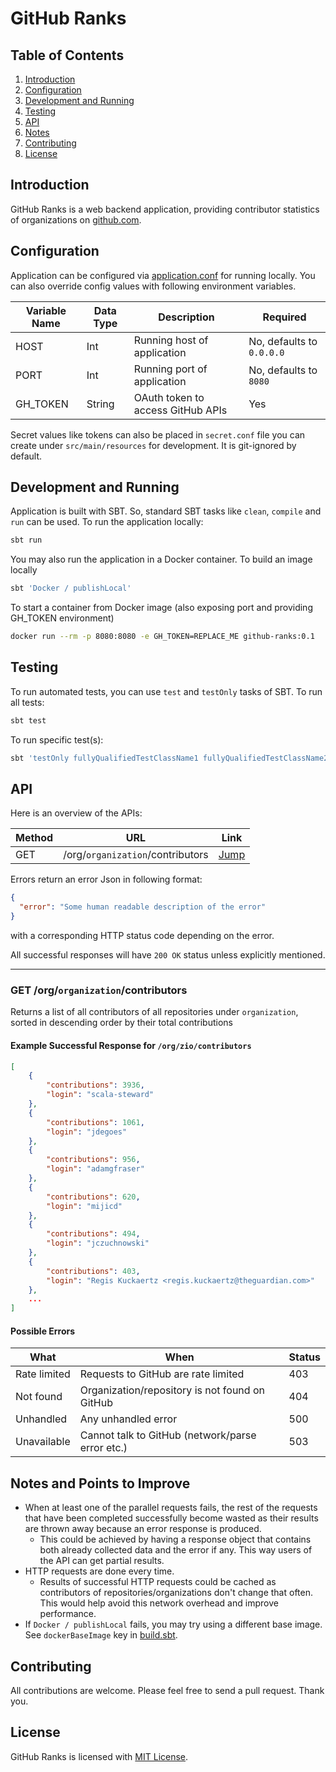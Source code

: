# GitHub Ranks

## Table of Contents

1. [Introduction](#introduction)
2. [Configuration](#configuration)
3. [Development and Running](#development-and-running)
4. [Testing](#testing)
5. [API](#api)
6. [Notes](#notes-and-points-to-improve)
7. [Contributing](#contributing)
8. [License](#license)

## Introduction

GitHub Ranks is a web backend application, providing contributor statistics of organizations on [github.com](https://github.com).

## Configuration

Application can be configured via [application.conf](src/main/resources/application.conf) for running locally. You can also override config values with following environment variables.

| Variable Name | Data Type | Description                       | Required                  |
| ------------- | --------- | --------------------------------- | ------------------------- |
| HOST          | Int       | Running host of application       | No, defaults to `0.0.0.0` |
| PORT          | Int       | Running port of application       | No, defaults to `8080`    |
| GH_TOKEN      | String    | OAuth token to access GitHub APIs | Yes                       |

Secret values like tokens can also be placed in `secret.conf` file you can create under `src/main/resources` for development. It is git-ignored by default.

## Development and Running

Application is built with SBT. So, standard SBT tasks like `clean`, `compile` and `run` can be used. To run the application locally:

```bash
sbt run
```

You may also run the application in a Docker container. To build an image locally

```bash
sbt 'Docker / publishLocal'
```

To start a container from Docker image (also exposing port and providing GH_TOKEN environment)

```bash
docker run --rm -p 8080:8080 -e GH_TOKEN=REPLACE_ME github-ranks:0.1
```

## Testing

To run automated tests, you can use `test` and `testOnly` tasks of SBT. To run all tests:

```bash
sbt test
```

To run specific test(s):

```bash
sbt 'testOnly fullyQualifiedTestClassName1 fullyQualifiedTestClassName2 ...'
```

## API

Here is an overview of the APIs:

| Method | URL                              | Link                                     |
| ------ | -------------------------------- | ---------------------------------------- |
| GET    | /org/`organization`/contributors | [Jump](#get-orgorganizationcontributors) |

Errors return an error Json in following format:

```json
{
  "error": "Some human readable description of the error"
}
```

with a corresponding HTTP status code depending on the error.

All successful responses will have `200 OK` status unless explicitly mentioned.

---

### GET /org/`organization`/contributors

Returns a list of all contributors of all repositories under `organization`, sorted in descending order by their total contributions

#### Example Successful Response for `/org/zio/contributors`

```json
[
    {
        "contributions": 3936,
        "login": "scala-steward"
    },
    {
        "contributions": 1061,
        "login": "jdegoes"
    },
    {
        "contributions": 956,
        "login": "adamgfraser"
    },
    {
        "contributions": 620,
        "login": "mijicd"
    },
    {
        "contributions": 494,
        "login": "jczuchnowski"
    },
    {
        "contributions": 403,
        "login": "Regis Kuckaertz <regis.kuckaertz@theguardian.com>"
    },
    ...
]
```

#### Possible Errors

| What               | When                                             | Status |
| ------------------ | ------------------------------------------------ | ------ |
| Rate limited       | Requests to GitHub are rate limited              | 403    |
| Not found          | Organization/repository is not found on GitHub   | 404    |
| Unhandled          | Any unhandled error                              | 500    |
| Unavailable        | Cannot talk to GitHub (network/parse error etc.) | 503    |

## Notes and Points to Improve

* When at least one of the parallel requests fails, the rest of the requests that have been completed successfully become wasted as their results are thrown away because an error response is produced.
  * This could be achieved by having a response object that contains both already collected data and the error if any. This way users of the API can get partial results.
* HTTP requests are done every time.
  * Results of successful HTTP requests could be cached as contributors of repositories/organizations don't change that often. This would help avoid this network overhead and improve performance.
* If `Docker / publishLocal` fails, you may try using a different base image. See `dockerBaseImage` key in [build.sbt](build.sbt).

## Contributing

All contributions are welcome. Please feel free to send a pull request. Thank you.

## License

GitHub Ranks is licensed with [MIT License](LICENSE.md).
